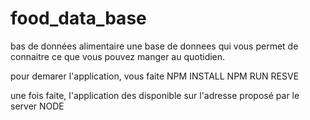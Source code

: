 # food_data_base
 bas de données alimentaire 
une base de donnees qui vous permet de connaitre ce que vous pouvez manger au quotidien.

pour demarer l'application, vous faite 
NPM INSTALL
NPM RUN RESVE

une fois faite, l'application des disponible sur l'adresse proposé par le server NODE

